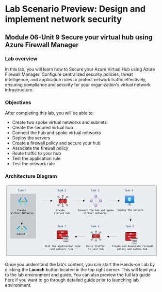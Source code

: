 # Lab Scenario Preview: Design and implement network security

## Module 06-Unit 9 Secure your virtual hub using Azure Firewall Manager

### Lab overview

In this lab, you will learn how to Secure your Azure Virtual Hub using Azure Firewall Manager. Configure centralized security policies, threat intelligence, and application rules to protect network traffic effectively, ensuring compliance and security for your organization's virtual network infrastructure.

### Objectives
  
After completing this lab, you will be able to:

- Create two spoke virtual networks and subnets
- Create the secured virtual hub
- Connect the hub and spoke virtual networks
- Deploy the servers
- Create a firewall policy and secure your hub
- Associate the firewall policy
- Route traffic to your hub
- Test the application rule
- Test the network rule

### Architecture Diagram
![](media/M6-U9.png) 

Once you understand the lab's content, you can start the Hands-on Lab by clicking the **Launch** button located in the top right corner. This will lead you to the lab environment and guide. You can also preview the full lab guide [here](https://experience.cloudlabs.ai/#/labguidepreview/09f7f724-0a6b-46d4-aeed-2dde9a7f26cd) if you want to go through detailed guide prior to launching lab environment.














